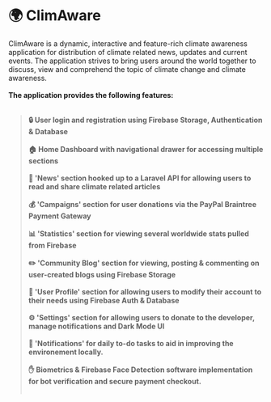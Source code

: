 # 🌍 ClimAware
ClimAware is a dynamic, interactive and feature-rich climate awareness application for distribution of climate related news, updates and current events. The application strives to bring users around the world together to discuss, view and comprehend the topic of climate change and climate awareness.<br><br>
<b>The application provides the following features:<b><br><br>
> 🔒 User login and registration using Firebase Storage, Authentication & Database<br><br>
> 🏠 Home Dashboard with navigational drawer for accessing multiple sections<br><br>
> 📰 'News' section hooked up to a Laravel API for allowing users to read and share climate related articles<br><br>
> 💰 'Campaigns' section for user donations via the PayPal Braintree Payment Gateway<br><br>
> 📊 'Statistics' section for viewing several worldwide stats pulled from Firebase<br><br>
> ✏️ 'Community Blog' section for viewing, posting & commenting on user-created blogs using Firebase Storage<br><br>
> 👥 'User Profile' section for allowing users to modify their account to their needs using Firebase Auth & Database<br><br>
> ⚙️ 'Settings' section for allowing users to donate to the developer, manage notifications and Dark Mode UI<br><br>
> 🔔 'Notifications' for daily to-do tasks to aid in improving the environement locally.<br><br>
> ✋ Biometrics & Firebase Face Detection software implementation for bot verification and secure payment checkout.<br><br>
